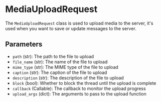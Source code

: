 # MediaUploadRequest

The `MediaUploadRequest` class is used to upload media to the server, it's used when you
want to save or update messages to the server.

## Parameters

- `path` (str): The path to the file to upload
- `file_name` (str): The name of the file to upload
- `mime_type` (str): The MIME type of the file to upload
- `caption` (str): The caption of the file to upload
- `description` (str): The description of the file to upload
- `block` (bool): Whether to block the thread until the upload is complete
- `callback` (Callable): The callback to monitor the upload progress
- `upload_args` (dict): The arguments to pass to the upload function
